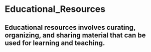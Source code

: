 # Educational_Resources

##  Educational resources involves curating, organizing, and sharing material that can be used for learning and teaching.
